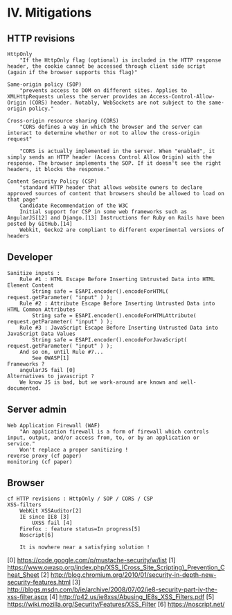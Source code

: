 IV. Mitigations
===============

HTTP revisions
--------------

    HttpOnly
        "If the HttpOnly flag (optional) is included in the HTTP response header, the cookie cannot be accessed through client side script (again if the browser supports this flag)"

    Same-origin policy (SOP)
        "prevents access to DOM on different sites. Applies to XMLHttpRequests unless the server provides an Access-Control-Allow-Origin (CORS) header. Notably, WebSockets are not subject to the same-origin policy."

    Cross-origin resource sharing (CORS)
        "CORS defines a way in which the browser and the server can interact to determine whether or not to allow the cross-origin request"
    
        "CORS is actually implemented in the server. When "enabled", it simply sends an HTTP header (Access Control Allow Origin) with the response. The browser implements the SOP. If it doesn't see the right headers, it blocks the response."

    Content Security Policy (CSP)
        "standard HTTP header that allows website owners to declare approved sources of content that browsers should be allowed to load on that page"
        Candidate Recommendation of the W3C
        Initial support for CSP in some web frameworks such as AngularJS[12] and Django.[13] Instructions for Ruby on Rails have been posted by GitHub.[14]
        Webkit, Gecko2 are compliant to different experimental versions of headers


Developer
---------

    Sanitize inputs :
        Rule #1 : HTML Escape Before Inserting Untrusted Data into HTML Element Content
            String safe = ESAPI.encoder().encodeForHTML( request.getParameter( "input" ) );
        Rule #2 : Attribute Escape Before Inserting Untrusted Data into HTML Common Attributes
            String safe = ESAPI.encoder().encodeForHTMLAttribute( request.getParameter( "input" ) );
        Rule #3 : JavaScript Escape Before Inserting Untrusted Data into JavaScript Data Values
            String safe = ESAPI.encoder().encodeForJavaScript( request.getParameter( "input" ) );
        And so on, until Rule #7... 
            See OWASP[1]
    Frameworks ?
        angularJS fail [0]
    Alternatives to javascript ?
        We know JS is bad, but we work-around are known and well-documented.

Server admin
------------

    Web Application Firewall (WAF)
        "An application firewall is a form of firewall which controls input, output, and/or access from, to, or by an application or service."
        Won't replace a proper sanitizing !
    reverse proxy (cf paper)
    monitoring (cf paper)

Browser
-------

    cf HTTP revisions : HttpOnly / SOP / CORS / CSP
    XSS-filters
        WebKit XSSAuditor[2]
        IE since IE8 [3]
            UXSS fail [4]
        Firefox : feature status=In progress[5]
        Noscript[6]

        It is nowhere near a satisfying solution !

[0] https://code.google.com/p/mustache-security/w/list
[1] https://www.owasp.org/index.php/XSS_(Cross_Site_Scripting)_Prevention_Cheat_Sheet
[2] http://blog.chromium.org/2010/01/security-in-depth-new-security-features.html
[3] http://blogs.msdn.com/b/ie/archive/2008/07/02/ie8-security-part-iv-the-xss-filter.aspx
[4] http://p42.us/ie8xss/Abusing_IE8s_XSS_Filters.pdf
[5] https://wiki.mozilla.org/Security/Features/XSS_Filter
[6] https://noscript.net/